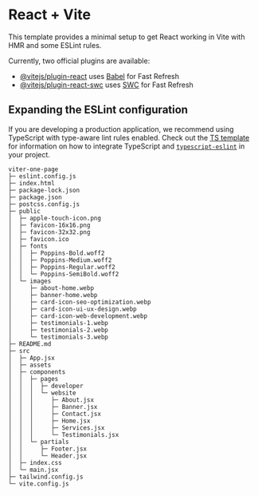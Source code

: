 # React + Vite

This template provides a minimal setup to get React working in Vite with HMR and some ESLint rules.

Currently, two official plugins are available:

- [@vitejs/plugin-react](https://github.com/vitejs/vite-plugin-react/blob/main/packages/plugin-react) uses [Babel](https://babeljs.io/) for Fast Refresh
- [@vitejs/plugin-react-swc](https://github.com/vitejs/vite-plugin-react/blob/main/packages/plugin-react-swc) uses [SWC](https://swc.rs/) for Fast Refresh

## Expanding the ESLint configuration

If you are developing a production application, we recommend using TypeScript with type-aware lint rules enabled. Check out the [TS template](https://github.com/vitejs/vite/tree/main/packages/create-vite/template-react-ts) for information on how to integrate TypeScript and [`typescript-eslint`](https://typescript-eslint.io) in your project.

```
viter-one-page
├─ eslint.config.js
├─ index.html
├─ package-lock.json
├─ package.json
├─ postcss.config.js
├─ public
│  ├─ apple-touch-icon.png
│  ├─ favicon-16x16.png
│  ├─ favicon-32x32.png
│  ├─ favicon.ico
│  ├─ fonts
│  │  ├─ Poppins-Bold.woff2
│  │  ├─ Poppins-Medium.woff2
│  │  ├─ Poppins-Regular.woff2
│  │  └─ Poppins-SemiBold.woff2
│  └─ images
│     ├─ about-home.webp
│     ├─ banner-home.webp
│     ├─ card-icon-seo-optimization.webp
│     ├─ card-icon-ui-ux-design.webp
│     ├─ card-icon-web-development.webp
│     ├─ testimonials-1.webp
│     ├─ testimonials-2.webp
│     └─ testimonials-3.webp
├─ README.md
├─ src
│  ├─ App.jsx
│  ├─ assets
│  ├─ components
│  │  ├─ pages
│  │  │  ├─ developer
│  │  │  └─ website
│  │  │     ├─ About.jsx
│  │  │     ├─ Banner.jsx
│  │  │     ├─ Contact.jsx
│  │  │     ├─ Home.jsx
│  │  │     ├─ Services.jsx
│  │  │     └─ Testimonials.jsx
│  │  └─ partials
│  │     ├─ Footer.jsx
│  │     └─ Header.jsx
│  ├─ index.css
│  └─ main.jsx
├─ tailwind.config.js
└─ vite.config.js

```